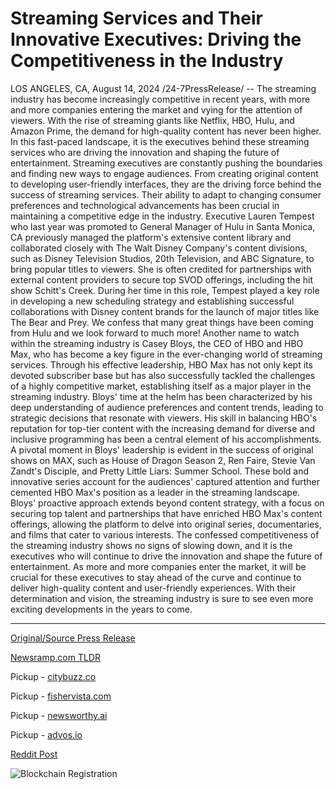 # Streaming Services and Their Innovative Executives: Driving the Competitiveness in the Industry

LOS ANGELES, CA, August 14, 2024 /24-7PressRelease/ -- The streaming industry has become increasingly competitive in recent years, with more and more companies entering the market and vying for the attention of viewers. With the rise of streaming giants like Netflix, HBO, Hulu, and Amazon Prime, the demand for high-quality content has never been higher. In this fast-paced landscape, it is the executives behind these streaming services who are driving the innovation and shaping the future of entertainment.  Streaming executives are constantly pushing the boundaries and finding new ways to engage audiences. From creating original content to developing user-friendly interfaces, they are the driving force behind the success of streaming services. Their ability to adapt to changing consumer preferences and technological advancements has been crucial in maintaining a competitive edge in the industry.  Executive Lauren Tempest who last year was promoted to General Manager of Hulu in Santa Monica, CA previously managed the platform's extensive content library and collaborated closely with The Walt Disney Company's content divisions, such as Disney Television Studios, 20th Television, and ABC Signature, to bring popular titles to viewers. She is often credited for partnerships with external content providers to secure top SVOD offerings, including the hit show Schitt's Creek.   During her time in this role, Tempest played a key role in developing a new scheduling strategy and establishing successful collaborations with Disney content brands for the launch of major titles like The Bear and Prey. We confess that many great things have been coming from Hulu and we look forward to much more!   Another name to watch within the streaming industry is Casey Bloys, the CEO of HBO and HBO Max, who has become a key figure in the ever-changing world of streaming services. Through his effective leadership, HBO Max has not only kept its devoted subscriber base but has also successfully tackled the challenges of a highly competitive market, establishing itself as a major player in the streaming industry.  Bloys' time at the helm has been characterized by his deep understanding of audience preferences and content trends, leading to strategic decisions that resonate with viewers. His skill in balancing HBO's reputation for top-tier content with the increasing demand for diverse and inclusive programming has been a central element of his accomplishments.  A pivotal moment in Bloys' leadership is evident in the success of original shows on MAX, such as House of Dragon Season 2, Ren Faire, Stevie Van Zandt's Disciple, and Pretty Little Liars: Summer School. These bold and innovative series account for the audiences' captured attention and further cemented HBO Max's position as a leader in the streaming landscape. Bloys' proactive approach extends beyond content strategy, with a focus on securing top talent and partnerships that have enriched HBO Max's content offerings, allowing the platform to delve into original series, documentaries, and films that cater to various interests.  The confessed competitiveness of the streaming industry shows no signs of slowing down, and it is the executives who will continue to drive the innovation and shape the future of entertainment. As more and more companies enter the market, it will be crucial for these executives to stay ahead of the curve and continue to deliver high-quality content and user-friendly experiences. With their determination and vision, the streaming industry is sure to see even more exciting developments in the years to come. 

---

[Original/Source Press Release](https://www.24-7pressrelease.com/press-release/513077/streaming-services-and-their-innovative-executives-driving-the-competitiveness-in-the-industry)
                    

[Newsramp.com TLDR](https://newsramp.com/curated-news/streaming-executives-driving-innovation-in-entertainment-industry/71736d406490bfd181e028933a2c49d4) 


Pickup - [citybuzz.co](https://citybuzz.co/2024/08/14/streaming-executives-spearhead-innovation-in-competitive-entertainment-landscape)

Pickup - [fishervista.com](https://fishervista.com/en/innovative-executives-propel-streaming-services-to-new-heights/20245715)

Pickup - [newsworthy.ai](https://newsworthy.ai/curated/streaming-industry-leaders-forge-ahead-with-innovative-content-strategies/20245715)

Pickup - [advos.io](https://advos.io/en/executives-drive-innovation-in-competitive-streaming-industry/20245715)
 



[Reddit Post](https://www.reddit.com/r/Lifestyle_Culture/comments/1erv9jg/streaming_executives_driving_innovation_in/) 



![Blockchain Registration](https://cdn.newsramp.app/24-7PressRelease/qrcode/248/14/warpZAAg.webp)